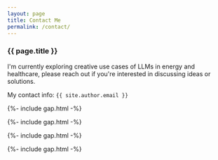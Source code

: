 ```yaml
---
layout: page
title: Contact Me
permalink: /contact/
---
```



<section id="introduction">
    <div class="wrapper">
        <h3>{{ page.title }}</h3>
        <article class="post">
            <div class="post-content">                
                <p>I'm currently exploring creative use cases of LLMs in energy and healthcare, please reach out if you're interested in discussing ideas or solutions.</p>              
                <p>My contact info: <code>{{ site.author.email }}</code></p>
            </div>
        </article>
    </div>
</section>

{%- include gap.html -%}

{%- include gap.html -%}

{%- include gap.html -%}

{%- include gap.html -%}
